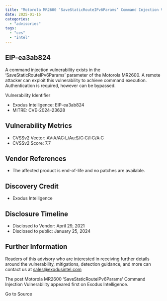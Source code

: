 ```yaml
---
title: "Motorola MR2600 ‘SaveStaticRouteIPv6Params’ Command Injection Vulnerability"
date: 2025-01-15
categories: 
  - "advisories"
tags: 
  - "ces"
  - "intel"
---
```


## EIP-ea3ab824

A command injection vulnerability exists in the ‘SaveStaticRouteIPv6Params’ parameter of the Motorola MR2600. A remote attacker can exploit this vulnerability to achieve command execution. Authentication is required, however can be bypassed.

Vulnerability Identifier

- Exodus Intelligence: EIP-ea3ab824
- MITRE: CVE-2024-23628

## Vulnerability Metrics

- CVSSv2 Vector: AV:A/AC:L/Au:S/C:C/I:C/A:C
- CVSSv2 Score: 7.7

## Vendor References

- The affected product is end-of-life and no patches are available.

## Discovery Credit

- Exodus Intelligence

## Disclosure Timeline

- Disclosed to Vendor: April 29, 2021
- Disclosed to public: January 25, 2024

## Further Information

Readers of this advisory who are interested in receiving further details around the vulnerability, mitigations, detection guidance, and more can contact us at sales@exodusintel.com

The post Motorola MR2600 ‘SaveStaticRouteIPv6Params’ Command Injection Vulnerability appeared first on Exodus Intelligence.

Go to Source
